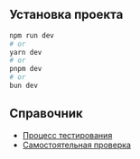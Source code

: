 ## Установка проекта

```bash
npm run dev
# or
yarn dev
# or
pnpm dev
# or
bun dev
```

## Справочник

- [Процесс тестирования](./handbook/qa-process.md)
- [Самостоятельная проверка](./handbook/self-reviews.md)


